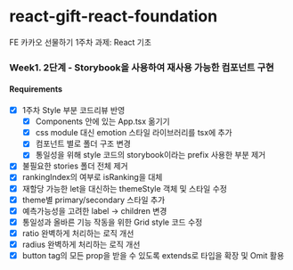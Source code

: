 # react-gift-react-foundation
FE 카카오 선물하기 1주차 과제: React 기초

### Week1. 2단계 - Storybook을 사용하여 재사용 가능한 컴포넌트 구현

#### Requirements
- [x] 1주차 Style 부분 코드리뷰 반영
    - [x] Components 안에 있는 App.tsx 옮기기
    - [x] css module 대신 emotion 스타일 라이브러리를 tsx에 추가
    - [x] 컴포넌트 별로 폴더 구조 변경
    - [x] 통일성을 위해 style 코드의 storybook이라는 prefix 사용한 부분 제거
- [x] 불필요한 stories 폴더 전체 제거
- [x] rankingIndex의 여부로 isRanking을 대체
- [x] 재할당 가능한 let을 대신하는 themeStyle 객체 및 스타일 수정
- [x] theme별 primary/secondary 스타일 추가
- [x] 예측가능성을 고려한 label -> children 변경
- [x] 통일성과 올바른 기능 작동을 위한 Grid style 코드 수정
- [x] ratio 완벽하게 처리하는 로직 개선
- [x] radius 완벽하게 처리하는 로직 개선
- [x] button tag의 모든 prop을 받을 수 있도록 extends로 타입을 확장 및 Omit 활용